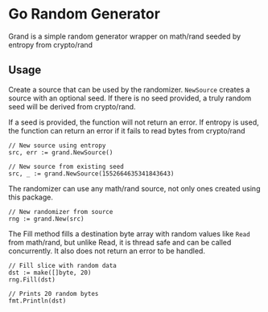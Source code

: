 # Go Random Generator

Grand is a simple random generator wrapper on math/rand seeded by entropy from crypto/rand

## Usage

Create a source that can be used by the randomizer. `NewSource` creates a source
with an optional seed. If there is no seed provided, a truly random seed will be 
derived from crypto/rand.

If a seed is provided, the function will not return an error. If entropy is used,
the function can return an error if it fails to read bytes from crypto/rand

```golang
// New source using entropy
src, err := grand.NewSource()

// New source from existing seed
src, _ := grand.NewSource(1552664635341843643)
```

The randomizer can use any math/rand source, not only ones created using this
package.

```golang
// New randomizer from source
rng := grand.New(src)
```

The Fill method fills a destination byte array with random values like `Read`
from math/rand, but unlike Read, it is thread safe and can be called concurrently.
It also does not return an error to be handled.

```golang
// Fill slice with random data
dst := make([]byte, 20)
rng.Fill(dst)

// Prints 20 random bytes
fmt.Println(dst)
```
